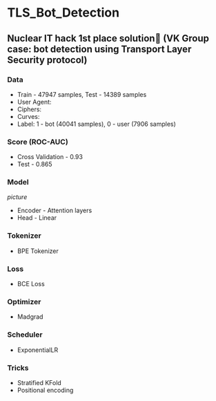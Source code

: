 # TLS_Bot_Detection
## Nuclear IT hack 1st place solution🥇 (VK Group case: bot detection using Transport Layer Security protocol)

### Data
* Train - 47947 samples, Test - 14389 samples
* User Agent:
* Ciphers:
* Curves:
* Label: 1 - bot (40041 samples), 0 - user (7906 samples)

### Score (ROC-AUC)
* Cross Validation - 0.93
* Test - 0.865

### Model
*picture*
* Encoder - Attention layers
* Head - Linear

### Tokenizer
* BPE Tokenizer

### Loss
* BCE Loss

### Optimizer
* Madgrad

### Scheduler
* ExponentialLR

### Tricks
* Stratified KFold
* Positional encoding
